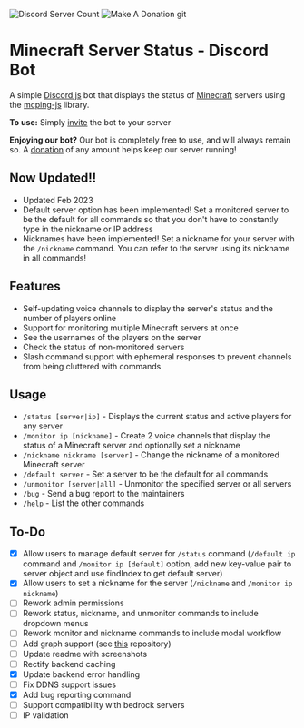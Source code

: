 ![Discord Server Count](https://img.shields.io/endpoint?url=https%3A%2F%2Fachiommino.npkn.net%2Fmcstatus-discordbot)
![Make A Donation](https://img.shields.io/static/v1?label=&message=Donate&color=d9b811&logo=buymeacoffee&logoColor=white&link=https://www.buymeacoffee.com/rahulrao)
git
# Minecraft Server Status - Discord Bot

A simple [Discord.js](https://www.npmjs.com/package/discord.js) bot that displays the status of [Minecraft](https://minecraft.gamepedia.com) servers using the [mcping-js](https://www.npmjs.com/package/mcping-js) library.

**To use:** Simply [invite](https://discord.com/api/oauth2/authorize?client_id=788083161296273517&permissions=268435472&scope=bot%20applications.commands) the bot to your server

**Enjoying our bot?** Our bot is completely free to use, and will always remain so. A [donation](https://www.buymeacoffee.com/rahulrao) of any amount helps keep our server running!

## Now Updated!!

- Updated Feb 2023
- Default server option has been implemented! Set a monitored server to be the default for all commands so that you don't have to constantly type in the nickname or IP address
- Nicknames have been implemented! Set a nickname for your server with the `/nickname` command. You can refer to the server using its nickname in all commands!

## Features

- Self-updating voice channels to display the server's status and the number of players online
- Support for monitoring multiple Minecraft servers at once
- See the usernames of the players on the server
- Check the status of non-monitored servers
- Slash command support with ephemeral responses to prevent channels from being cluttered with commands

## Usage

- `/status [server|ip]` - Displays the current status and active players for any server
- `/monitor ip [nickname]` - Create 2 voice channels that display the status of a Minecraft server and optionally set a nickname
- `/nickname nickname [server]` - Change the nickname of a monitored Minecraft server
- `/default server` - Set a server to be the default for all commands
- `/unmonitor [server|all]` - Unmonitor the specified server or all servers
- `/bug` - Send a bug report to the maintainers
- `/help` - List the other commands

## To-Do

- [x] Allow users to manage default server for `/status` command (`/default ip` command and `/monitor ip [default]` option, add new key-value pair to server object and use findIndex to get default server)
- [x] Allow users to set a nickname for the server (`/nickname` and `/monitor ip nickname`)
- [ ] Rework admin permissions
- [ ] Rework status, nickname, and unmonitor commands to include dropdown menus
- [ ] Rework monitor and nickname commands to include modal workflow
- [ ] Add graph support (see [this](https://github.com/cappig/MC-status-bot) repository)
- [ ] Update readme with screenshots
- [ ] Rectify backend caching
- [x] Update backend error handling
- [ ] Fix DDNS support issues
- [x] Add bug reporting command
- [ ] Support compatibility with bedrock servers
- [ ] IP validation
